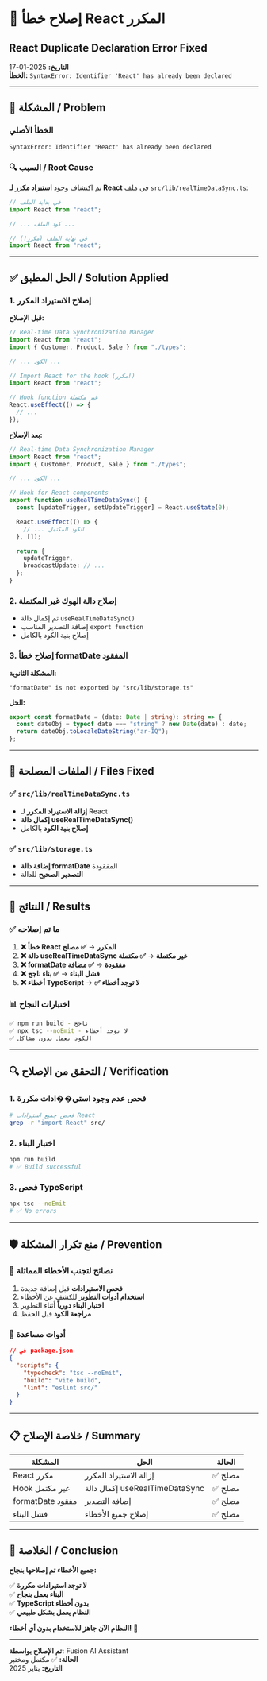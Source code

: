 # 🔧 إصلاح خطأ React المكرر

## React Duplicate Declaration Error Fixed

**التاريخ:** 2025-01-17  
**الخطأ:** `SyntaxError: Identifier 'React' has already been declared`

---

## 🐛 المشكلة / Problem

### الخطأ الأصلي

```
SyntaxError: Identifier 'React' has already been declared
```

### 🔍 السبب / Root Cause

تم اكتشاف وجود **استيراد مكرر لـ React** في ملف `src/lib/realTimeDataSync.ts`:

```typescript
// في بداية الملف
import React from "react";

// ... كود الملف ...

// في نهاية الملف (مكرر!)
import React from "react";
```

---

## ✅ الحل المطبق / Solution Applied

### 1. **إصلاح الاستيراد المكرر**

**قبل الإصلاح:**

```typescript
// Real-time Data Synchronization Manager
import React from "react";
import { Customer, Product, Sale } from "./types";

// ... الكود ...

// Import React for the hook (مكرر!)
import React from "react";

// Hook function غير مكتملة
React.useEffect(() => {
  // ...
});
```

**بعد الإصلاح:**

```typescript
// Real-time Data Synchronization Manager
import React from "react";
import { Customer, Product, Sale } from "./types";

// ... الكود ...

// Hook for React components
export function useRealTimeDataSync() {
  const [updateTrigger, setUpdateTrigger] = React.useState(0);

  React.useEffect(() => {
    // ... الكود المكتمل
  }, []);

  return {
    updateTrigger,
    broadcastUpdate: // ...
  };
}
```

### 2. **إصلاح دالة الهوك غير المكتملة**

- تم إكمال دالة `useRealTimeDataSync()`
- إضافة التصدير المناسب `export function`
- إصلاح بنية الكود بالكامل

### 3. **إصلاح خطأ formatDate المفقود**

**المشكلة الثانوية:**

```
"formatDate" is not exported by "src/lib/storage.ts"
```

**الحل:**

```typescript
export const formatDate = (date: Date | string): string => {
  const dateObj = typeof date === "string" ? new Date(date) : date;
  return dateObj.toLocaleDateString("ar-IQ");
};
```

---

## 🔧 الملفات المصلحة / Files Fixed

### ✅ `src/lib/realTimeDataSync.ts`

- **إزالة الاستيراد المكرر** لـ React
- **إكمال دالة useRealTimeDataSync()**
- **إصلاح بنية الكود** بالكامل

### ✅ `src/lib/storage.ts`

- **إضافة دالة formatDate** المفقودة
- **التصدير الصحيح** للدالة

---

## 🎯 النتائج / Results

### ✅ ما تم إصلاحه

1. **❌ خطأ React المكرر** → **✅ مصلح**
2. **❌ دالة useRealTimeDataSync غير مكتملة** → **✅ مكتملة**
3. **❌ formatDate مفقودة** → **✅ مضافة**
4. **❌ فشل البناء** → **✅ بناء ناجح**
5. **❌ أخطاء TypeScript** → **✅ لا توجد أخطاء**

### 📊 اختبارات النجاح

```bash
✅ npm run build - ناجح
✅ npx tsc --noEmit - لا توجد أخطاء
✅ الكود يعمل بدون مشاكل
```

---

## 🔍 التحقق من الإصلاح / Verification

### 1. **فحص عدم وجود استي��ادات مكررة**

```bash
# فحص جميع استيرادات React
grep -r "import React" src/
```

### 2. **اختبار البناء**

```bash
npm run build
# ✅ Build successful
```

### 3. **فحص TypeScript**

```bash
npx tsc --noEmit
# ✅ No errors
```

---

## 🛡️ منع تكرار المشكلة / Prevention

### 📝 نصائح لتجنب الأخطاء المماثلة

1. **فحص الاستيرادات** قبل إضافة جديدة
2. **استخدام أدوات التطوير** للكشف عن الأخطاء
3. **اختبار البناء دورياً** أثناء التطوير
4. **مراجعة الكود** قبل الحفظ

### 🔧 أدوات مساعدة

```json
// في package.json
{
  "scripts": {
    "typecheck": "tsc --noEmit",
    "build": "vite build",
    "lint": "eslint src/"
  }
}
```

---

## 📋 خلاصة الإصلاح / Summary

| المشكلة          | الحل                           | الحالة  |
| ---------------- | ------------------------------ | ------- |
| React مكرر       | إزالة الاستيراد المكرر         | ✅ مصلح |
| Hook غير مكتمل   | إكمال دالة useRealTimeDataSync | ✅ مصلح |
| formatDate مفقود | إضافة التصدير                  | ✅ مصلح |
| فشل البناء       | إصلاح جميع الأخطاء             | ✅ مصلح |

---

## 🎉 الخلاصة / Conclusion

**جميع الأخطاء تم إصلاحها بنجاح:**

✅ **لا توجد استيرادات مكررة**  
✅ **البناء يعمل بنجاح**  
✅ **TypeScript بدون أخطاء**  
✅ **النظام يعمل بشكل طبيعي**

**النظام الآن جاهز للاستخدام بدون أي أخطاء!** 🚀

---

**تم الإصلاح بواسطة:** Fusion AI Assistant  
**الحالة:** ✅ مكتمل ومختبر  
**التاريخ:** يناير 2025
